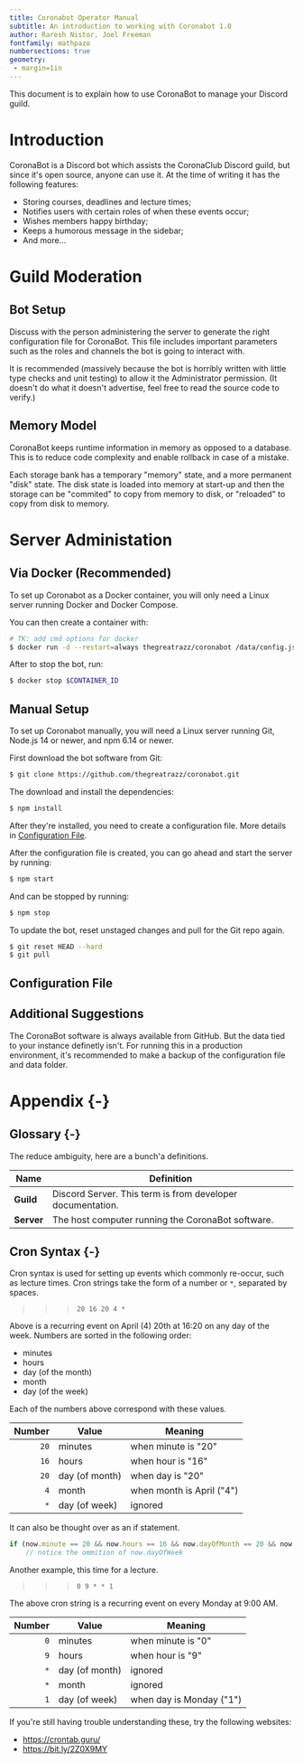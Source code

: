 ```yaml
---
title: Coronabot Operator Manual
subtitle: An introduction to working with Coronabot 1.0
author: Raresh Nistor, Joel Freeman
fontfamily: mathpazo
numbersections: true
geometry:
 - margin=1in
---
```


This document is to explain how to use CoronaBot to manage your Discord guild.

# Introduction

CoronaBot is a Discord bot which assists the CoronaClub Discord guild, but since it's open source, anyone can use it. At the time of writing it has the following features:

* Storing courses, deadlines and lecture times;
* Notifies users with certain roles of when these events occur;
* Wishes members happy birthday;
* Keeps a humorous message in the sidebar;
* And more...

# Guild Moderation

## Bot Setup

Discuss with the person administering the server to generate the right configuration file for CoronaBot. This file includes important parameters such as the roles and channels the bot is going to interact with.

It is recommended (massively because the bot is horribly written with little type checks and unit testing) to allow it the Administrator permission. (It doesn't do what it doesn't advertise, feel free to read the source code to verify.)

## Memory Model

CoronaBot keeps runtime information in memory as opposed to a database. This is to reduce code complexity and enable rollback in case of a mistake.

Each storage bank has a temporary "memory" state, and a more permanent "disk" state. The disk state is loaded into memory at start-up and then the storage can be "commited" to copy from memory to disk, or "reloaded" to copy from disk to memory.

# Server Administation

## Via Docker (Recommended)

To set up Coronabot as a Docker container, you will only need a Linux server running Docker and Docker Compose.

You can then create a container with:

```sh
# TK: add cmd options for docker
$ docker run -d --restart=always thegreatrazz/coronabot /data/config.json
```

After to stop the bot, run:

```sh
$ docker stop $CONTAINER_ID
```

## Manual Setup

To set up Coronabot manually, you will need a Linux server running Git, Node.js 14 or newer, and npm 6.14 or newer.

First download the bot software from Git:

```sh
$ git clone https://github.com/thegreatrazz/coronabot.git
```

The download and install the dependencies:

```sh
$ npm install
```

After they're installed, you need to create a configuration file. More details in [Configuration File](#configuration-file).

After the configuration file is created, you can go ahead and start the server by running:

```sh
$ npm start
```

And can be stopped by running:

```sh
$ npm stop
```

To update the bot, reset unstaged changes and pull for the Git repo again.

```sh
$ git reset HEAD --hard
$ git pull
```

## Configuration File

## Additional Suggestions

The CoronaBot software is always available from GitHub. But the data tied to your instance definetly isn't. For running this in a production environment, it's recommended to make a backup of the configuration file and data folder.

# Appendix {-}

## Glossary {-}

The reduce ambiguity, here are a bunch'a definitions.

| Name | Definition |
|------|-------|
| **Guild** | Discord Server. This term is from developer documentation. |
| **Server** | The host computer running the CoronaBot software. |

## Cron Syntax {-}

Cron syntax is used for setting up events which commonly re-occur, such as lecture times. Cron strings take the form of a number or `*`, separated by spaces.

>>> `20 16 20 4 *`

Above is a recurring event on April (4) 20th at 16:20 on any day of the week. Numbers are sorted in the following order:

* minutes
* hours
* day (of the month)
* month
* day (of the week)

Each of the numbers above correspond with these values.

| Number | Value          | Meaning                   |
|-------:|----------------|---------------------------|
| `20`   | minutes        | when minute is "20"       |
| `16`   | hours          | when hour is "16"         |
| `20`   | day (of month) | when day is "20"          |
| `4`    | month          | when month is April ("4") |
| `*`    | day (of week)  | ignored                   | 

It can also be thought over as an if statement.

```js
if (now.minute == 20 && now.hours == 16 && now.dayOfMonth == 20 && now.month == 4) {
    // notice the ommition of now.dayOfWeek
```

Another example, this time for a lecture.

>>> `0 9 * * 1`

The above cron string is a recurring event on every Monday at 9:00 AM.

| Number | Value          | Meaning                   |
|-------:|----------------|---------------------------|
| `0`    | minutes        | when minute is "0"        |
| `9`    | hours          | when hour is "9"          |
| `*`    | day (of month) | ignored                   |
| `*`    | month          | ignored                   |
| `1`    | day (of week)  | when day is Monday ("1")  |

If you're still having trouble understanding these, try the following websites:

* https://crontab.guru/
* https://bit.ly/2Z0X9MY
